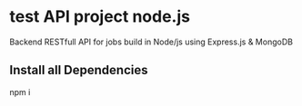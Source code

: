 # test API project node.js

Backend RESTfull API for jobs build in Node/js using Express.js & MongoDB

## Install all Dependencies

npm i
